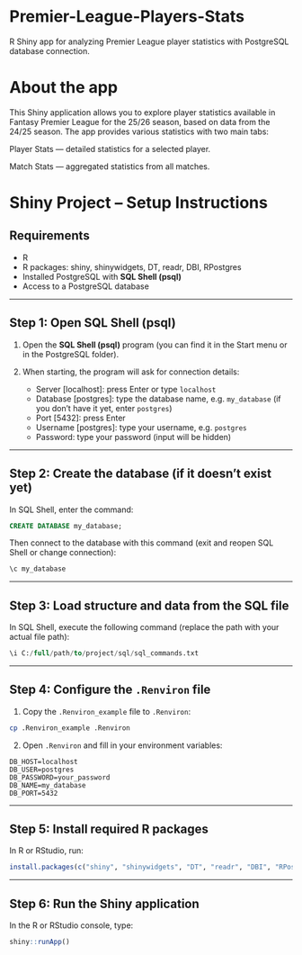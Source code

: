 # Premier-League-Players-Stats
R Shiny app for analyzing Premier League player statistics with PostgreSQL database connection.

# About the app

This Shiny application allows you to explore player statistics available in Fantasy Premier League for the 25/26 season, based on data from the 24/25 season. The app provides various statistics with two main tabs:

Player Stats — detailed statistics for a selected player.

Match Stats — aggregated statistics from all matches.


# Shiny Project – Setup Instructions

## Requirements

- R 
- R packages: shiny, shinywidgets, DT, readr, DBI, RPostgres  
- Installed PostgreSQL with **SQL Shell (psql)**  
- Access to a PostgreSQL database  

---

## Step 1: Open SQL Shell (psql)

1. Open the **SQL Shell (psql)** program (you can find it in the Start menu or in the PostgreSQL folder).

2. When starting, the program will ask for connection details:

   - Server [localhost]: press Enter or type `localhost`  
   - Database [postgres]: type the database name, e.g. `my_database` (if you don’t have it yet, enter `postgres`)  
   - Port [5432]: press Enter  
   - Username [postgres]: type your username, e.g. `postgres`  
   - Password: type your password (input will be hidden)  

---

## Step 2: Create the database (if it doesn’t exist yet)

In SQL Shell, enter the command:

```sql
CREATE DATABASE my_database;
```

Then connect to the database with this command (exit and reopen SQL Shell or change connection):

```sql
\c my_database
```

---

## Step 3: Load structure and data from the SQL file

In SQL Shell, execute the following command (replace the path with your actual file path):

```sql
\i C:/full/path/to/project/sql/sql_commands.txt
```

---

## Step 4: Configure the `.Renviron` file

1. Copy the `.Renviron_example` file to `.Renviron`:

```bash
cp .Renviron_example .Renviron
```

2. Open `.Renviron` and fill in your environment variables:

```
DB_HOST=localhost
DB_USER=postgres
DB_PASSWORD=your_password
DB_NAME=my_database
DB_PORT=5432
```

---

## Step 5: Install required R packages

In R or RStudio, run:

```r
install.packages(c("shiny", "shinywidgets", "DT", "readr", "DBI", "RPostgres"))
```

---

## Step 6: Run the Shiny application

In the R or RStudio console, type:

```r
shiny::runApp()
```
